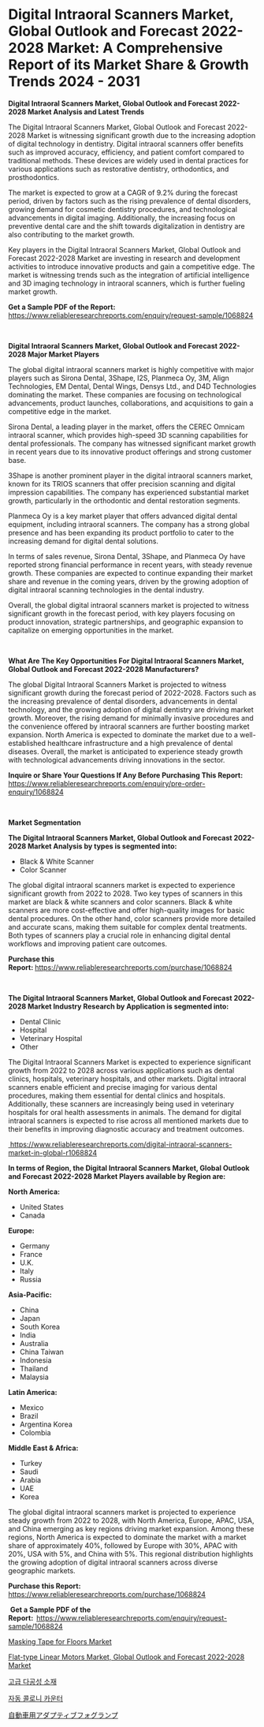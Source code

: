 <p><h1>Digital Intraoral Scanners Market, Global Outlook and Forecast 2022-2028 Market: A Comprehensive Report of its Market Share & Growth Trends 2024 - 2031</h1></p><p><strong>Digital Intraoral Scanners Market, Global Outlook and Forecast 2022-2028 Market Analysis and Latest Trends</strong></p>
<p><p>The Digital Intraoral Scanners Market, Global Outlook and Forecast 2022-2028 Market is witnessing significant growth due to the increasing adoption of digital technology in dentistry. Digital intraoral scanners offer benefits such as improved accuracy, efficiency, and patient comfort compared to traditional methods. These devices are widely used in dental practices for various applications such as restorative dentistry, orthodontics, and prosthodontics.</p><p>The market is expected to grow at a CAGR of 9.2% during the forecast period, driven by factors such as the rising prevalence of dental disorders, growing demand for cosmetic dentistry procedures, and technological advancements in digital imaging. Additionally, the increasing focus on preventive dental care and the shift towards digitalization in dentistry are also contributing to the market growth.</p><p>Key players in the Digital Intraoral Scanners Market, Global Outlook and Forecast 2022-2028 Market are investing in research and development activities to introduce innovative products and gain a competitive edge. The market is witnessing trends such as the integration of artificial intelligence and 3D imaging technology in intraoral scanners, which is further fueling market growth.</p></p>
<p><strong>Get a Sample PDF of the Report:&nbsp;</strong> <a href="https://www.reliableresearchreports.com/enquiry/request-sample/1068824">https://www.reliableresearchreports.com/enquiry/request-sample/1068824</a></p>
<p>&nbsp;</p>
<p><strong>Digital Intraoral Scanners Market, Global Outlook and Forecast 2022-2028 Major Market Players</strong></p>
<p><p>The global digital intraoral scanners market is highly competitive with major players such as Sirona Dental, 3Shape, I2S, Planmeca Oy, 3M, Align Technologies, EM Dental, Dental Wings, Densys Ltd., and D4D Technologies dominating the market. These companies are focusing on technological advancements, product launches, collaborations, and acquisitions to gain a competitive edge in the market.</p><p>Sirona Dental, a leading player in the market, offers the CEREC Omnicam intraoral scanner, which provides high-speed 3D scanning capabilities for dental professionals. The company has witnessed significant market growth in recent years due to its innovative product offerings and strong customer base.</p><p>3Shape is another prominent player in the digital intraoral scanners market, known for its TRIOS scanners that offer precision scanning and digital impression capabilities. The company has experienced substantial market growth, particularly in the orthodontic and dental restoration segments.</p><p>Planmeca Oy is a key market player that offers advanced digital dental equipment, including intraoral scanners. The company has a strong global presence and has been expanding its product portfolio to cater to the increasing demand for digital dental solutions.</p><p>In terms of sales revenue, Sirona Dental, 3Shape, and Planmeca Oy have reported strong financial performance in recent years, with steady revenue growth. These companies are expected to continue expanding their market share and revenue in the coming years, driven by the growing adoption of digital intraoral scanning technologies in the dental industry.</p><p>Overall, the global digital intraoral scanners market is projected to witness significant growth in the forecast period, with key players focusing on product innovation, strategic partnerships, and geographic expansion to capitalize on emerging opportunities in the market.</p></p>
<p>&nbsp;</p>
<p><strong>What Are The Key Opportunities For Digital Intraoral Scanners Market, Global Outlook and Forecast 2022-2028 Manufacturers?</strong></p>
<p><p>The global Digital Intraoral Scanners Market is projected to witness significant growth during the forecast period of 2022-2028. Factors such as the increasing prevalence of dental disorders, advancements in dental technology, and the growing adoption of digital dentistry are driving market growth. Moreover, the rising demand for minimally invasive procedures and the convenience offered by intraoral scanners are further boosting market expansion. North America is expected to dominate the market due to a well-established healthcare infrastructure and a high prevalence of dental diseases. Overall, the market is anticipated to experience steady growth with technological advancements driving innovations in the sector.</p></p>
<p><strong>Inquire or Share Your Questions If Any Before Purchasing This Report:</strong> <a href="https://www.reliableresearchreports.com/enquiry/pre-order-enquiry/1068824">https://www.reliableresearchreports.com/enquiry/pre-order-enquiry/1068824</a></p>
<p>&nbsp;</p>
<p><strong>Market Segmentation</strong></p>
<p><strong>The Digital Intraoral Scanners Market, Global Outlook and Forecast 2022-2028 Market Analysis by types is segmented into:</strong></p>
<p><ul><li>Black & White Scanner</li><li>Color Scanner</li></ul></p>
<p><p>The global digital intraoral scanners market is expected to experience significant growth from 2022 to 2028. Two key types of scanners in this market are black & white scanners and color scanners. Black & white scanners are more cost-effective and offer high-quality images for basic dental procedures. On the other hand, color scanners provide more detailed and accurate scans, making them suitable for complex dental treatments. Both types of scanners play a crucial role in enhancing digital dental workflows and improving patient care outcomes.</p></p>
<p><strong>Purchase this Report:&nbsp;</strong><a href="https://www.reliableresearchreports.com/purchase/1068824">https://www.reliableresearchreports.com/purchase/1068824</a></p>
<p>&nbsp;</p>
<p><strong>The Digital Intraoral Scanners Market, Global Outlook and Forecast 2022-2028 Market Industry Research by Application is segmented into:</strong></p>
<p><ul><li>Dental Clinic</li><li>Hospital</li><li>Veterinary Hospital</li><li>Other</li></ul></p>
<p><p>The Digital Intraoral Scanners Market is expected to experience significant growth from 2022 to 2028 across various applications such as dental clinics, hospitals, veterinary hospitals, and other markets. Digital intraoral scanners enable efficient and precise imaging for various dental procedures, making them essential for dental clinics and hospitals. Additionally, these scanners are increasingly being used in veterinary hospitals for oral health assessments in animals. The demand for digital intraoral scanners is expected to rise across all mentioned markets due to their benefits in improving diagnostic accuracy and treatment outcomes.</p></p>
<p><a href="https://www.reliableresearchreports.com/digital-intraoral-scanners-market-in-global-r1068824">&nbsp;https://www.reliableresearchreports.com/digital-intraoral-scanners-market-in-global-r1068824</a></p>
<p><strong>In terms of Region, the Digital Intraoral Scanners Market, Global Outlook and Forecast 2022-2028 Market Players available by Region are:</strong></p>
<p>
    <p> <strong> North America: </strong>
        <ul>
            <li>United States</li>
            <li>Canada</li>
        </ul>
        </p> 
    <p> <strong> Europe: </strong>
        <ul>
            <li>Germany</li>
            <li>France</li>
            <li>U.K.</li>
            <li>Italy</li>
            <li>Russia</li>
        </ul>
        </p> 
    <p> <strong> Asia-Pacific: </strong>
        <ul>
            <li>China</li>
            <li>Japan</li>
            <li>South Korea</li>
            <li>India</li>
            <li>Australia</li>
            <li>China Taiwan</li>
            <li>Indonesia</li>
            <li>Thailand</li>
            <li>Malaysia</li>
        </ul>
        </p> 
    <p> <strong> Latin America: </strong>
        <ul>
            <li>Mexico</li>
            <li>Brazil</li>
            <li>Argentina Korea</li>
            <li>Colombia</li>
        </ul>
        </p> 
    <p> <strong> Middle East & Africa: </strong>
        <ul>
            <li>Turkey</li>
            <li>Saudi</li>
            <li>Arabia</li>
            <li>UAE</li>
            <li>Korea</li>
        </ul>
    </p>
    </p>
<p><p>The global digital intraoral scanners market is projected to experience steady growth from 2022 to 2028, with North America, Europe, APAC, USA, and China emerging as key regions driving market expansion. Among these regions, North America is expected to dominate the market with a market share of approximately 40%, followed by Europe with 30%, APAC with 20%, USA with 5%, and China with 5%. This regional distribution highlights the growing adoption of digital intraoral scanners across diverse geographic markets.</p></p>
<p><strong>Purchase this Report: </strong><a href="https://www.reliableresearchreports.com/purchase/1068824">https://www.reliableresearchreports.com/purchase/1068824</a></p>
<p>&nbsp;<strong>Get a Sample PDF of the Report:&nbsp;&nbsp;</strong><a href="https://www.reliableresearchreports.com/enquiry/request-sample/1068824">https://www.reliableresearchreports.com/enquiry/request-sample/1068824</a></p>
<p><strong></strong></p>
<p><p><a href="https://issuu.com/reportprime-2/docs/masking-tape-for-floors-market-size-2030.pptx">Masking Tape for Floors Market</a></p><p><a href="https://github.com/Sarissaschmalingtr6fz2739/Market-Research-Report-List-2/blob/main/flat-type-linear-motors-market-global-outlook-and-forecast-2022-2028-market.md">Flat-type Linear Motors Market, Global Outlook and Forecast 2022-2028 Market</a></p><p><a href="https://github.com/vseigx30c9a1j/Market-Research-Report-List-2/blob/main/537734979199.md">고급 다공성 소재</a></p><p><a href="https://github.com/WilburKihn5676/Market-Research-Report-List-1/blob/main/916790479200.md">자동 콜로니 카운터</a></p><p><a href="https://github.com/EthanMorar2011/Market-Research-Report-List-1/blob/main/407093885548.md">自動車用アダプティブフォグランプ</a></p></p>